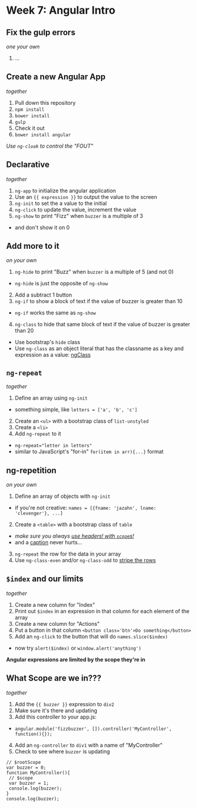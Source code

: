 # Week 7: Angular Intro

## Fix the gulp errors
*one your own*

1. ...

## Create a new Angular App
*together*

1. Pull down this repository
2. `npm install`
3. `bower install`
4. `gulp`
5. Check it out
6. `bower install angular`

*Use `ng-cloak` to control the "FOUT"*

## Declarative
*together*

1. `ng-app` to initialize the angular application
2. Use an `{{ expression }}` to output the value to the screen
3. `ng-init` to set the a value to the initial
4. `ng-click` to update the value, increment the value
5. `ng-show` to print "Fizz" when `buzzer` is a multiple of 3
  * and don't show it on 0

## Add more to it
*on your own*

1. `ng-hide` to print "Buzz" when `buzzer` is a multiple of 5 (and not 0)
  * `ng-hide` is just the opposite of `ng-show`
2. Add a subtract 1 button
3. `ng-if` to show a block of text if the value of buzzer is greater than 10
  * `ng-if` works the same as `ng-show`
4. `ng-class` to hide that same block of text if the value of buzzer is greater than 20
  * Use bootstrap's `hide` class
  * Use `ng-class` as an object literal that has the classname as a key and expression as a value: [ngClass](https://docs.angularjs.org/api/ng/directive/ngClass)

## `ng-repeat`
*together*

1. Define an array using `ng-init`
  * something simple, like `letters = ['a', 'b', 'c']`
2. Create an `<ul>` with a bootstrap class of `list-unstyled`
3. Create a `<li>`
4. Add `ng-repeat` to it
  * `ng-repeat="letter in letters"`
  * similar to JavaScript's "for-in" `for(item in arr){...}` format

## ng-repetition
*on your own*

1. Define an array of objects with `ng-init`
  * if you're not creative: `names = [{fname: 'jazahn', lname: 'clevenger'}, ...]`
2. Create a `<table>` with a bootstrap class of `table`
  * *make sure you always [use headers! with `scope`s!](http://webaim.org/techniques/tables/data#headers)*
  * and a [caption](http://webaim.org/techniques/tables/data#caption) never hurts...
3. `ng-repeat` the row for the data in your array
4. Use `ng-class-even` and/or `ng-class-odd` to [stripe the rows](https://docs.angularjs.org/api/ng/directive/ngClassEven)

## `$index` and our limits
*together*

1. Create a new column for "Index"
2. Print out `$index` in an expression in that column for each element of the array
3. Create a new column for "Actions"
4. Put a button in that column `<button class='btn'>Do something</button>`
5. Add an `ng-click` to the button that will do `names.slice($index)`
  * now try `alert($index)` or `window.alert('anything')`

**Angular expressions are limited by the scope they're in**

## What Scope are we in???
*together*

1. Add the `{{ buzzer }}` expression to `div2`
2. Make sure it's there and updating
3. Add this controller to your app.js: 
  * `angular.module('fizzbuzzer', []).controller('MyController', function(){});`
4. Add an `ng-controller` to `div1` with a name of "MyController"
5. Check to see where `buzzer` is updating
```
// $rootScope
var buzzer = 0;
function MyController(){
 // $scope
 var buzzer = 1;
 console.log(buzzer);
}
console.log(buzzer);
```
